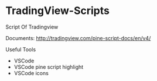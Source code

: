# TradingView-Scripts
Script Of Tradingview

Documents: http://tradingview.com/pine-script-docs/en/v4/

Useful Tools
- VSCode
- VSCode pine script highlight
- VSCode icons
